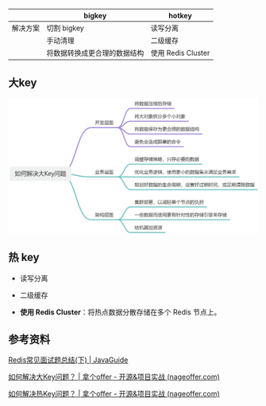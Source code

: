 |          | bigkey                       | hotkey             |
| -------- | ---------------------------- | ------------------ |
| 解决方案 | 切割 bigkey                  | 读写分离           |
|          | 手动清理                     | 二级缓存           |
|          | 将数据转换成更合理的数据结构 | 使用 Redis Cluster |





## 大key 





![img](images/1698769281434-ff0a9b27-98bd-4d6a-ac40-1de0163d57f4.jpeg)





## 热 key

- 读写分离

- 二级缓存

- **使用 Redis Cluster**：将热点数据分散存储在多个 Redis 节点上。







## 参考资料

[Redis常见面试题总结(下) | JavaGuide](https://javaguide.cn/database/redis/redis-questions-02.html#redis-hotkey-热-key)

[如何解决大Key问题？ | 拿个offer - 开源&项目实战 (nageoffer.com)](https://nageoffer.com/pages/54ed17/#_2-业务层面)

[如何解决热Key问题？ | 拿个offer - 开源&项目实战 (nageoffer.com)](https://nageoffer.com/pages/88edcc/#回答话术)